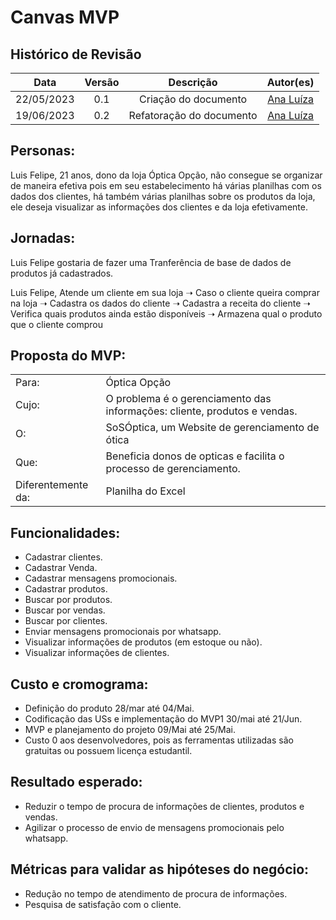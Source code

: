 # Canvas MVP

## Histórico de Revisão

|    Data    | Versão |      Descrição       |               Autor(es)               |
| :--------: | :----: | :------------------: | :-----------------------------------: |
| 22/05/2023 |  0.1   | Criação do documento | [Ana Luíza](https://github.com/analufernanndess) |
| 19/06/2023 |  0.2   | Refatoração do documento | [Ana Luíza](https://github.com/analufernanndess) | 


## Personas:
Luis Felipe, 21 anos, dono da loja Óptica Opção, não consegue se organizar de maneira efetiva pois em seu estabelecimento há várias planilhas com os dados dos clientes, há também várias planilhas sobre os produtos da loja, ele deseja visualizar as informações dos clientes e da loja efetivamente.
## Jornadas:
Luis Felipe gostaria de fazer uma Tranferência de base de dados de produtos já cadastrados.

Luis Felipe, Atende um cliente em sua loja ➝ Caso o cliente queira comprar na loja ➝ Cadastra os dados do cliente ➝ Cadastra a receita do cliente ➝ Verifica quais produtos ainda estão disponíveis ➝ Armazena qual o produto que o cliente comprou 

## Proposta do MVP:
|      |              | 
|------|--------------|
|Para: | Óptica Opção |
|Cujo: | O problema é o gerenciamento das informações: cliente, produtos e vendas. |
|O:|SoSÓptica, um Website de gerenciamento de ótica|
|Que: |Beneficia donos de opticas e facilita o processo de gerenciamento.|
|Diferentemente da: |Planilha do Excel|

## Funcionalidades:
- Cadastrar clientes.
- Cadastrar Venda.
- Cadastrar mensagens promocionais.
- Cadastrar produtos.
- Buscar por produtos.
- Buscar por vendas.
- Buscar por clientes.
- Enviar mensagens promocionais por whatsapp.
- Visualizar informações de produtos (em estoque ou não).
- Visualizar informações de clientes.
  
## Custo e cromograma:
- Definição do produto 28/mar até 04/Mai.
- Codificação das USs e implementação do MVP1 30/mai até 21/Jun.
- MVP e planejamento do projeto 09/Mai até 25/Mai.
- Custo 0 aos desenvolvedores, pois as ferramentas utilizadas são gratuitas ou possuem licença estudantil.
  
## Resultado esperado:
- Reduzir o tempo de procura de informações de clientes, produtos e vendas.
- Agilizar o processo de envio de mensagens promocionais pelo whatsapp.
  
## Métricas para validar as hipóteses do negócio:
- Redução no tempo de atendimento de procura de informações.
- Pesquisa de satisfação com o cliente.
